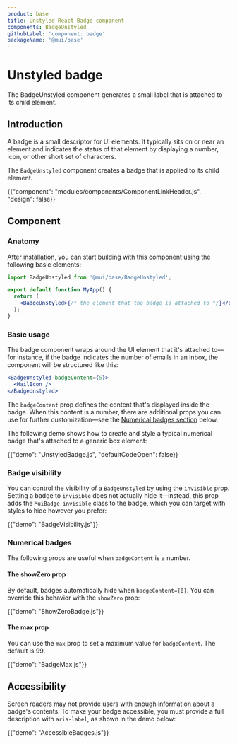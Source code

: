 ```yaml
---
product: base
title: Unstyled React Badge component
components: BadgeUnstyled
githubLabel: 'component: badge'
packageName: '@mui/base'
---
```


# Unstyled badge

<p class="description">The BadgeUnstyled component generates a small label that is attached to its child element.</p>

## Introduction

A badge is a small descriptor for UI elements.
It typically sits on or near an element and indicates the status of that element by displaying a number, icon, or other short set of characters.

The `BadgeUnstyled` component creates a badge that is applied to its child element.

{{"component": "modules/components/ComponentLinkHeader.js", "design": false}}

## Component

### Anatomy

After [installation](/base/getting-started/installation/), you can start building with this component using the following basic elements:

```jsx
import BadgeUnstyled from '@mui/base/BadgeUnstyled';

export default function MyApp() {
  return (
    <BadgeUnstyled>{/* the element that the badge is attached to */}</BadgeUnstyled>
  );
}
```

### Basic usage

The badge component wraps around the UI element that it's attached to—for instance, if the badge indicates the number of emails in an inbox, the component will be structured like this:

```jsx
<BadgeUnstyled badgeContent={5}>
  <MailIcon />
</BadgeUnstyled>
```

The `badgeContent` prop defines the content that's displayed inside the badge.
When this content is a number, there are additional props you can use for further customization—see the [Numerical badges section](#numerical-badges) below.

The following demo shows how to create and style a typical numerical badge that's attached to a generic box element:

{{"demo": "UnstyledBadge.js", "defaultCodeOpen": false}}

### Badge visibility

You can control the visibility of a `BadgeUnstyled` by using the `invisible` prop.
Setting a badge to `invisible` does not actually hide it—instead, this prop adds the `MuiBadge-invisible` class to the badge, which you can target with styles to hide however you prefer:

{{"demo": "BadgeVisibility.js"}}

### Numerical badges

The following props are useful when `badgeContent` is a number.

#### The showZero prop

By default, badges automatically hide when `badgeContent={0}`.
You can override this behavior with the `showZero` prop:

{{"demo": "ShowZeroBadge.js"}}

#### The max prop

You can use the `max` prop to set a maximum value for `badgeContent`.
The default is 99.

{{"demo": "BadgeMax.js"}}

## Accessibility

Screen readers may not provide users with enough information about a badge's contents.
To make your badge accessible, you must provide a full description with `aria-label`, as shown in the demo below:

{{"demo": "AccessibleBadges.js"}}
